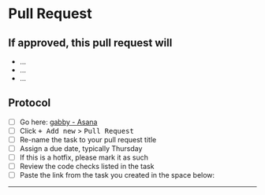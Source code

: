 # Pull Request

## If approved, this pull request will

- ...
- ...
- ...

## Protocol

- [ ] Go here: [gabby - Asana](https://app.asana.com/0/35737884613515/list)
- [ ] Click <kbd>+ Add new</kbd> > <kbd>Pull Request</kbd>
- [ ] Re-name the task to your pull request title
- [ ] Assign a due date, typically Thursday
- [ ] If this is a hotfix, please mark it as such
- [ ] Review the code checks listed in the task
- [ ] Paste the link from the task you created in the space below:

---
